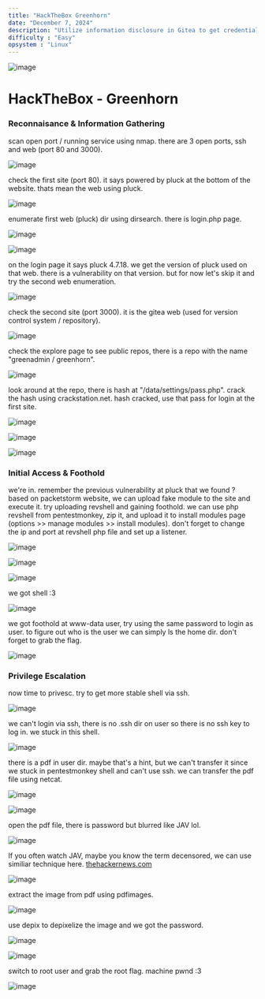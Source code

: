 ```yaml
---
title: "HackTheBox Greenhorn"
date: "December 7, 2024"
description: "Utilize information disclosure in Gitea to get credentials, Exploiting vulnerability at pluck import module, and Privesc by depixelizing redacted credentials in a document."
difficulty : "Easy"
opsystem : "Linux"
---
```


![image](https://github.com/user-attachments/assets/47e26060-f0dc-4dec-8334-b50c8f4075ff)

# HackTheBox - Greenhorn

### Reconnaisance & Information Gathering
scan open port / running service using nmap. there are 3 open ports, ssh and web (port 80 and 3000).

![image](https://github.com/user-attachments/assets/1f54d4da-e8c3-44d0-b659-ab23c80d7b4a)

check the first site (port 80). it says powered by pluck at the bottom of the website. thats mean the web using pluck.

![image](https://github.com/user-attachments/assets/75b7ae72-a0ab-4e02-a756-143ed9b0b708)

enumerate first web (pluck) dir using dirsearch. there is login.php page.
   
![image](https://github.com/user-attachments/assets/48653684-a296-4a0a-8d09-b547d4bc7b98)
   
![image](https://github.com/user-attachments/assets/29611688-ec15-431c-b1d6-55bae2db9c9b)

on the login page it says pluck 4.7.18. we get the version of pluck used on that web. there is a vulnerability on that version. but for now let's skip it and try the second web enumeration.

![image](https://github.com/user-attachments/assets/b807854e-a56a-4a4a-93b0-b4b368dad98d)
   
check the second site (port 3000). it is the gitea web (used for version control system / repository).

![image](https://github.com/user-attachments/assets/7f1342c2-80d5-44cf-8a8e-bc6857eb4d56)

check the explore page to see public repos, there is a repo with the name "greenadmin / greenhorn".

![image](https://github.com/user-attachments/assets/d3660bc5-fc08-465a-b181-7e28ef22a292)

look around at the repo, there is hash at "/data/settings/pass.php". crack the hash using crackstation.net. hash cracked, use that pass for login at the first site.

![image](https://github.com/user-attachments/assets/b02df3c8-a5fa-4f9b-b093-ba03d447ef1c)

![image](https://github.com/user-attachments/assets/8b61de4a-5a22-4a12-a3e6-ba3c109482e1)

![image](https://github.com/user-attachments/assets/84a60c4e-05d1-4424-85d7-cc76510a2e1d)


### Initial Access & Foothold
we're in. remember the previous vulnerability at pluck that we found ? based on packetstorm website, we can upload fake module to the site and execute it. try uploading revshell and gaining foothold. we can use php revshell from pentestmonkey, zip it, and upload it to install modules page (options >> manage modules >> install modules). don't forget to change the ip and port at revshell php file and set up a listener.

![image](https://github.com/user-attachments/assets/d759a563-f84a-4468-8275-8f84a7357b28)

![image](https://github.com/user-attachments/assets/6a141f74-5851-4acf-bbd3-4b76d302f445)

![image](https://github.com/user-attachments/assets/67eac8b6-2330-483b-bb18-bee6fa74b2b3)

we got shell :3

![image](https://github.com/user-attachments/assets/f60ace1b-4239-47cb-a379-0ebb05b8daa0)

we got foothold at www-data user, try using the same password to login as user. to figure out who is the user we can simply ls the home dir. don't forget to grab the flag.
    
![image](https://github.com/user-attachments/assets/0ad98ca5-54c2-470a-a781-12ebaa7df161)


### Privilege Escalation
now time to privesc. try to get more stable shell via ssh.

![image](https://github.com/user-attachments/assets/c752c5ac-d2a7-4885-88a1-c6dbbb321408)
    
we can't login via ssh, there is no .ssh dir on user so there is no ssh key to log in. we stuck in this shell.

![image](https://github.com/user-attachments/assets/c54a578a-8a74-44a4-9fab-46007f17aab0)

there is a pdf in user dir. maybe that's a hint, but we can't transfer it since we stuck in pentestmonkey shell and can't use ssh. we can transfer the pdf file using netcat.

![image](https://github.com/user-attachments/assets/19771717-c019-47f8-9ec2-176054fdc450)

![image](https://github.com/user-attachments/assets/3d0d2660-82e3-47dc-a77c-1c98be0e49c7)

open the pdf file, there is password but blurred like JAV lol.

![image](https://github.com/user-attachments/assets/b86896ff-501e-47b0-a0f5-6b99efaca65c)

If you often watch JAV, maybe you know the term decensored, we can use similiar technique here. [thehackernews.com](https://thehackernews.com/2022/02/this-new-tool-can-retrieve-pixelated.html)

![image](https://github.com/user-attachments/assets/654f980e-bd7f-4e60-aa6c-48058a3032a6)

extract the image from pdf using pdfimages.

![image](https://github.com/user-attachments/assets/89b25b41-c18d-4507-aeff-fb55089d20d3)

use depix to depixelize the image and we got the password.

![image](https://github.com/user-attachments/assets/f2617f46-aed3-4ad8-b7b3-3f57426365f6)

![image](https://github.com/user-attachments/assets/28337574-aaf6-4698-8e13-161e5f2e59de)

switch to root user and grab the root flag. machine pwnd :3

![image](https://github.com/user-attachments/assets/668c206c-0065-4178-a95e-bc710294e1e3)

